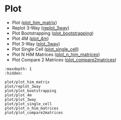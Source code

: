 # Plot

- Plot ([plot_him_matrix](plot/plot_him_matrix.md))
- Replot 3-Way ([replot_3way](plot/replot_3way.md))
- Plot Bootstrapping ([plot_bootstrapping](plot/plot_bootstrapping.md))
- Plot 4M ([plot_4m](plot/plot_4m.md))
- Plot 3-Way ([plot_3way](plot/plot_3way.md))
- Plot Single Cell ([plot_single_cell](plot/plot_single_cell.md))
- Plot N HiM Matrices ([plot_n_him_matrices](plot/plot_n_him_matrices.md))
- Plot Compare 2 Matrices ([plot_compare2matrices](plot/plot_compare2matrices.md))

```{toctree}
:maxdepth: 1
:hidden:

plot/plot_him_matrix
plot/replot_3way
plot/plot_bootstrapping
plot/plot_4m
plot/plot_3way
plot/plot_single_cell
plot/plot_n_him_matrices
plot/plot_compare2matrices
```
